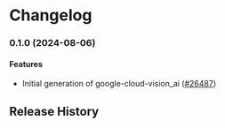 # Changelog

### 0.1.0 (2024-08-06)

#### Features

* Initial generation of google-cloud-vision_ai ([#26487](https://github.com/googleapis/google-cloud-ruby/issues/26487)) 

## Release History
